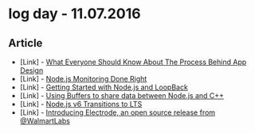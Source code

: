# log day - 11.07.2016

## Article

- \[Link\] - [What Everyone Should Know About The Process Behind App Design](https://www.smashingmagazine.com/2016/11/what-everyone-should-know-about-the-process-behind-app-design/)
- \[Link\] - [Node.js Monitoring Done Right](https://hackernoon.com/node-js-monitoring-done-right-70418ecbbff9#.lrufoxgtu)
- \[Link\] - [Getting Started with Node.js and LoopBack](https://semaphoreci.com/community/tutorials/getting-started-with-node-js-and-loopback)
- \[Link\] - [Using Buffers to share data between Node.js and C++](https://community.risingstack.com/using-buffers-node-js-c-plus-plus)
- \[Link\] - [Node.js v6 Transitions to LTS](https://hackernoon.com/node-js-v6-transitions-to-lts-be7f18c17159#.rvijkxvxm)
- \[Link\] - [Introducing Electrode, an open source release from @WalmartLabs](https://medium.com/walmartlabs/introducing-electrode-an-open-source-release-from-walmartlabs-14b836135319#.5k7nqaxn8)
